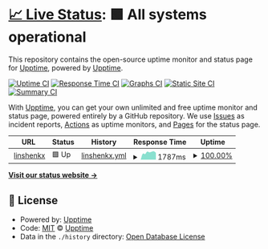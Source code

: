 # [📈 Live Status](https://linshenkx.cn): <!--live status--> **🟩 All systems operational**

This repository contains the open-source uptime monitor and status page for [Upptime](https://upptime.js.org), powered by [Upptime](https://github.com/upptime/upptime).

[![Uptime CI](https://github.com/linshenkx/upptime/workflows/Uptime%20CI/badge.svg)](https://github.com/linshenkx/upptime/actions?query=workflow%3A%22Uptime+CI%22)
[![Response Time CI](https://github.com/linshenkx/upptime/workflows/Response%20Time%20CI/badge.svg)](https://github.com/linshenkx/upptime/actions?query=workflow%3A%22Response+Time+CI%22)
[![Graphs CI](https://github.com/linshenkx/upptime/workflows/Graphs%20CI/badge.svg)](https://github.com/linshenkx/upptime/actions?query=workflow%3A%22Graphs+CI%22)
[![Static Site CI](https://github.com/linshenkx/upptime/workflows/Static%20Site%20CI/badge.svg)](https://github.com/linshenkx/upptime/actions?query=workflow%3A%22Static+Site+CI%22)
[![Summary CI](https://github.com/linshenkx/upptime/workflows/Summary%20CI/badge.svg)](https://github.com/linshenkx/upptime/actions?query=workflow%3A%22Summary+CI%22)

With [Upptime](https://upptime.js.org), you can get your own unlimited and free uptime monitor and status page, powered entirely by a GitHub repository. We use [Issues](https://github.com/upptime/upptime/issues) as incident reports, [Actions](https://github.com/linshenkx/upptime/actions) as uptime monitors, and [Pages](https://linshenkx.cn) for the status page.

<!--start: status pages-->
<!-- This summary is generated by Upptime (https://github.com/upptime/upptime) -->
<!-- Do not edit this manually, your changes will be overwritten -->
<!-- prettier-ignore -->
| URL | Status | History | Response Time | Uptime |
| --- | ------ | ------- | ------------- | ------ |
| <img alt="" src="https://icons.duckduckgo.com/ip3/linshenkx.cn.ico" height="13"> [linshenkx](https://linshenkx.cn) | 🟩 Up | [linshenkx.yml](https://github.com/linshenkx/upptime/commits/HEAD/history/linshenkx.yml) | <details><summary><img alt="Response time graph" src="./graphs/linshenkx/response-time-week.png" height="20"> 1787ms</summary><br><a href="https://linshenkx.github.io/upptime/history/linshenkx"><img alt="Response time 2005" src="https://img.shields.io/endpoint?url=https%3A%2F%2Fraw.githubusercontent.com%2Flinshenkx%2Fupptime%2FHEAD%2Fapi%2Flinshenkx%2Fresponse-time.json"></a><br><a href="https://linshenkx.github.io/upptime/history/linshenkx"><img alt="24-hour response time 1667" src="https://img.shields.io/endpoint?url=https%3A%2F%2Fraw.githubusercontent.com%2Flinshenkx%2Fupptime%2FHEAD%2Fapi%2Flinshenkx%2Fresponse-time-day.json"></a><br><a href="https://linshenkx.github.io/upptime/history/linshenkx"><img alt="7-day response time 1787" src="https://img.shields.io/endpoint?url=https%3A%2F%2Fraw.githubusercontent.com%2Flinshenkx%2Fupptime%2FHEAD%2Fapi%2Flinshenkx%2Fresponse-time-week.json"></a><br><a href="https://linshenkx.github.io/upptime/history/linshenkx"><img alt="30-day response time 1805" src="https://img.shields.io/endpoint?url=https%3A%2F%2Fraw.githubusercontent.com%2Flinshenkx%2Fupptime%2FHEAD%2Fapi%2Flinshenkx%2Fresponse-time-month.json"></a><br><a href="https://linshenkx.github.io/upptime/history/linshenkx"><img alt="1-year response time 2005" src="https://img.shields.io/endpoint?url=https%3A%2F%2Fraw.githubusercontent.com%2Flinshenkx%2Fupptime%2FHEAD%2Fapi%2Flinshenkx%2Fresponse-time-year.json"></a></details> | <details><summary><a href="https://linshenkx.github.io/upptime/history/linshenkx">100.00%</a></summary><a href="https://linshenkx.github.io/upptime/history/linshenkx"><img alt="All-time uptime 99.96%" src="https://img.shields.io/endpoint?url=https%3A%2F%2Fraw.githubusercontent.com%2Flinshenkx%2Fupptime%2FHEAD%2Fapi%2Flinshenkx%2Fuptime.json"></a><br><a href="https://linshenkx.github.io/upptime/history/linshenkx"><img alt="24-hour uptime 100.00%" src="https://img.shields.io/endpoint?url=https%3A%2F%2Fraw.githubusercontent.com%2Flinshenkx%2Fupptime%2FHEAD%2Fapi%2Flinshenkx%2Fuptime-day.json"></a><br><a href="https://linshenkx.github.io/upptime/history/linshenkx"><img alt="7-day uptime 100.00%" src="https://img.shields.io/endpoint?url=https%3A%2F%2Fraw.githubusercontent.com%2Flinshenkx%2Fupptime%2FHEAD%2Fapi%2Flinshenkx%2Fuptime-week.json"></a><br><a href="https://linshenkx.github.io/upptime/history/linshenkx"><img alt="30-day uptime 99.96%" src="https://img.shields.io/endpoint?url=https%3A%2F%2Fraw.githubusercontent.com%2Flinshenkx%2Fupptime%2FHEAD%2Fapi%2Flinshenkx%2Fuptime-month.json"></a><br><a href="https://linshenkx.github.io/upptime/history/linshenkx"><img alt="1-year uptime 99.96%" src="https://img.shields.io/endpoint?url=https%3A%2F%2Fraw.githubusercontent.com%2Flinshenkx%2Fupptime%2FHEAD%2Fapi%2Flinshenkx%2Fuptime-year.json"></a></details>

<!--end: status pages-->

[**Visit our status website →**](https://linshenkx.cn)

## 📄 License

- Powered by: [Upptime](https://github.com/upptime/upptime)
- Code: [MIT](./LICENSE) © [Upptime](https://upptime.js.org)
- Data in the `./history` directory: [Open Database License](https://opendatacommons.org/licenses/odbl/1-0/)
